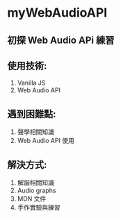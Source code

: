 # myWebAudioAPI

## 初探 Web Audio APi 練習

## 使用技術:
1. Vanilla JS
2. Web Audio API

## 遇到困難點:
1. 聲學相關知識
2. Web Audio API 使用

## 解決方式:
1. 解諧相關知識
2. Audio graphs
3. MDN 文件
4. 手作實驗與練習
